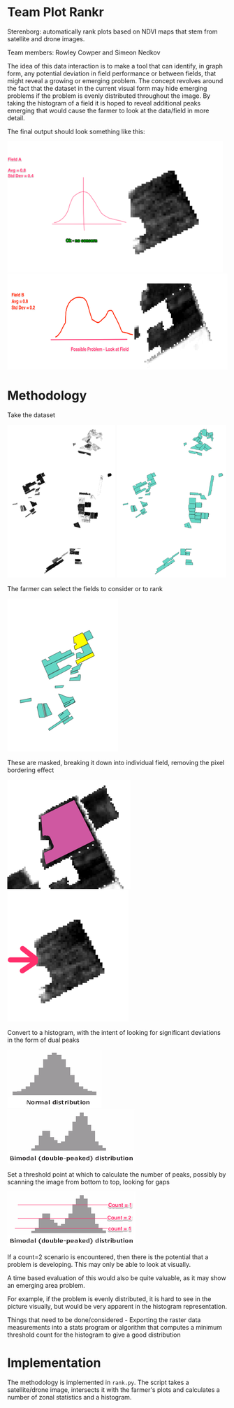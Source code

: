 # Team Plot Rankr
Sterenborg: automatically rank plots based on NDVI maps that stem from satellite and drone images.

Team members: Rowley Cowper and Simeon Nedkov

The idea of this data interaction is to make a tool that can identify, in graph form, any potential deviation in field performance or between fields, that might reveal a growing or emerging problem. The concept revolves around the fact that the dataset in the current visual form may hide emerging problems if the problem is evenly distributed throughout the image. By taking the histogram of a field it is hoped to reveal additional peaks emerging that would cause the farmer to look at the data/field in more detail.

The final output should look something like this:

<img src="https://raw.githubusercontent.com/FarmHackNL/plot-rankr/master/documentation/images/01%20-%20Field%20A.jpg" height="300px">

<img src="https://raw.githubusercontent.com/FarmHackNL/plot-rankr/master/documentation/images/02%20-%20Field%20B.jpg" height="220px">

# Methodology

Take the dataset

<img src="https://raw.githubusercontent.com/FarmHackNL/plot-rankr/master/documentation/images/03%20-%20Fields%20Rast.jpg" height="350px">

<img src="https://raw.githubusercontent.com/FarmHackNL/plot-rankr/master/documentation/images/04%20-%20Fields%20Vect.jpg" height="350px">

The farmer can select the fields to consider or to rank

<img src="https://raw.githubusercontent.com/FarmHackNL/plot-rankr/master/documentation/images/05%20-%20Field%20Select.jpg" height="350px">

These are masked, breaking it down into individual field, removing the pixel bordering effect

<img src="https://raw.githubusercontent.com/FarmHackNL/plot-rankr/master/documentation/images/06%20-%20Field%20Select%202.jpg" height="250px">

<img src="https://raw.githubusercontent.com/FarmHackNL/plot-rankr/master/documentation/images/07%20-%20Field%20Select%203.jpg" height="300px">

Convert to a histogram, with the intent of looking for significant deviations in the form of dual peaks

![](https://raw.githubusercontent.com/FarmHackNL/plot-rankr/master/documentation/images/08%20-%20Normal%20Distribution.jpg)
![](https://raw.githubusercontent.com/FarmHackNL/plot-rankr/master/documentation/images/09%20-Bimodal.jpg)

Set a threshold point at which to calculate the number of peaks, possibly by scanning the image from bottom to top, looking for gaps

![](https://raw.githubusercontent.com/FarmHackNL/plot-rankr/master/documentation/images/10%20-%20Threshold%20distribution.jpg)

If a count=2 scenario is encountered, then there is the potential that a problem is developing. This may only be able to look at visually.

A time based evaluation of this would also be quite valuable, as it may show an emerging area problem.

For example, if the problem is evenly distributed, it is hard to see in the picture visually, but would be very apparent in the histogram
representation.

Things that need to be done/considered - Exporting the raster data measurements into a stats program or algorithm that computes a
minimum threshold count for the histogram to give a good distribution

# Implementation

The methodology is implemented in `rank.py`. The script takes a satellite/drone image, intersects it with the farmer's plots
and calculates a number of zonal statistics and a histogram.